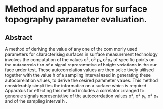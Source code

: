 # Method and apparatus for surface topography parameter evaluation.

## Abstract
A method of deriving the value of any one of the com monly used parameters for characterising surfaces in surface measurement technology involves the computation of the values σ², σ² ρ₁, σ²ρ₂ of specific points on the autocorrela tion of a signal representative of height variations in the sur face under test. These autocorrelation values are then selec tively utilised together with the value h of a sampling interval used in generating these autocorrelation values, to derive the desired parameter values. This method considerably simpli fies the information on a surface which is required. Apparatus for effecting this method includes a correlator arranged to generate signals representative of the autocorrelation values σ², σ² ρ₁, σ² ρ₂ and of the sampling interval h .